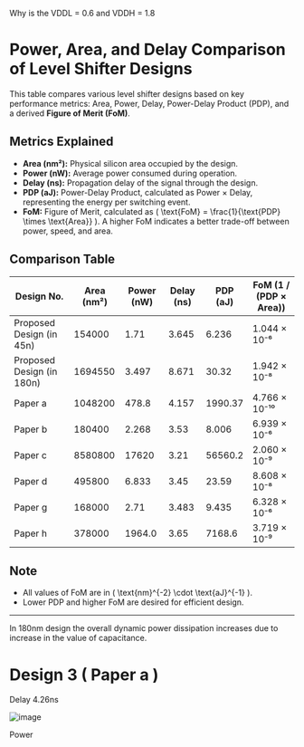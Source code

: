Why is the VDDL = 0.6 and VDDH = 1.8

# Power, Area, and Delay Comparison of Level Shifter Designs

This table compares various level shifter designs based on key performance metrics: Area, Power, Delay, Power-Delay Product (PDP), and a derived **Figure of Merit (FoM)**.

## Metrics Explained

- **Area (nm²):** Physical silicon area occupied by the design.
- **Power (nW):** Average power consumed during operation.
- **Delay (ns):** Propagation delay of the signal through the design.
- **PDP (aJ):** Power-Delay Product, calculated as Power × Delay, representing the energy per switching event.
- **FoM:** Figure of Merit, calculated as \( \text{FoM} = \frac{1}{\text{PDP} \times \text{Area}} \). A higher FoM indicates a better trade-off between power, speed, and area.

## Comparison Table

| Design No.                 | Area (nm²) | Power (nW) | Delay (ns) | PDP (aJ) | FoM (1 / (PDP × Area))         |
|---------------------------|------------|------------|------------|----------|-------------------------------|
| Proposed Design (in 45n)  | 154000     | 1.71       | 3.645      | 6.236    | 1.044 × 10⁻⁶                  |
| Proposed Design (in 180n) | 1694550    | 3.497      | 8.671      | 30.32    | 1.942 × 10⁻⁸                  |
| Paper a                   | 1048200    | 478.8      | 4.157      | 1990.37  | 4.766 × 10⁻¹⁰                 |
| Paper b                   | 180400     | 2.268      | 3.53       | 8.006    | 6.939 × 10⁻⁶                  |
| Paper c                   | 8580800    | 17620      | 3.21       | 56560.2  | 2.060 × 10⁻⁹                  |
| Paper d                   | 495800     | 6.833      | 3.45       | 23.59    | 8.608 × 10⁻⁸                  |
| Paper g                   | 168000     | 2.71       | 3.483      | 9.435    | 6.328 × 10⁻⁶                  |
| Paper h                   | 378000     | 1964.0     | 3.65       | 7168.6   | 3.719 × 10⁻⁹                  |


## Note
- All values of FoM are in \( \text{nm}^{-2} \cdot \text{aJ}^{-1} \).
- Lower PDP and higher FoM are desired for efficient design.

---


In 180nm design the overall dynamic power dissipation increases due to increase in the value of capacitance.



# Design 3 ( Paper a )

Delay 4.26ns

![image](https://github.com/user-attachments/assets/c0f52c2b-76e4-4076-b88f-3474cbf66ac4)

Power


